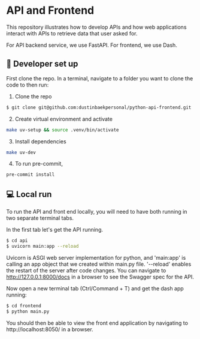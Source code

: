# API and Frontend

This repository illustrates how to develop APIs and how web applications interact with APIs to retrieve data that user asked for.

For API backend service, we use FastAPI.
For frontend, we use Dash.

## :wrench: Developer set up

First clone the repo. In a terminal, navigate to a folder you want to clone the code to then run:

1. Clone the repo
```bash
$ git clone git@github.com:dustinbaekpersonal/python-api-frontend.git
```

2. Create virtual environment and activate
```bash
make uv-setup && source .venv/bin/activate
```

3. Install dependencies
```bash
make uv-dev
```

4. To run pre-commit,
```bash
pre-commit install
```


## :computer: Local run

To run the API and front end locally, you will need to have both running in two separate terminal tabs.

In the first tab let's get the API running.

```bash
$ cd api
$ uvicorn main:app --reload
```

Uvicorn is ASGI web server implementation for python, and 'main:app' is calling an app object that we created within main.py file.
'--reload' enables the restart of the server after code changes. You can navigate to http://127.0.0.1:8000/docs in a browser to see the Swagger spec for the API.

Now open a new terminal tab (Ctrl/Command + T) and get the dash app running:

```bash
$ cd frontend
$ python main.py
```

You should then be able to view the front end application by navigating to http://localhost:8050/ in a browser.
